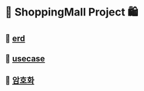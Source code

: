 # 🛒 ShoppingMall Project 🛍

## 🔗 [erd](https://github.com/hanseonghye/ShoppingmallProject/wiki/1.-erd)

## 🔗 [usecase](https://github.com/hanseonghye/ShoppingmallProject/wiki/usecase)

## 🔗 [암호화](https://github.com/hanseonghye/ShoppingmallProject/wiki/%EC%95%94%ED%98%B8%ED%99%94)

